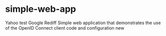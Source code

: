 simple-web-app
==============
Yahoo 
test
Google
Rediff
Simple web application that demonstrates the use of the OpenID Connect client code and configuration
new


